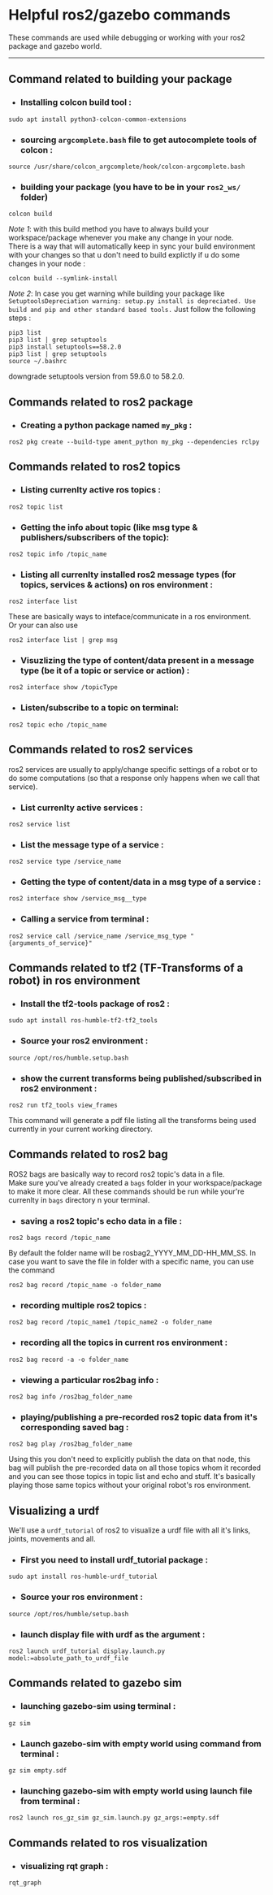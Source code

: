 

# Helpful ros2/gazebo commands 

These commands are used while debugging or working with your ros2 package and gazebo world.

---

## Command related to building your package

- ### Installing colcon build tool :
```
sudo apt install python3-colcon-common-extensions
```

- ### sourcing `argcomplete.bash` file to get autocomplete tools of colcon :
```
source /usr/share/colcon_argcomplete/hook/colcon-argcomplete.bash
```

- ### building your package (you have to be in your `ros2_ws/` folder)
```
colcon build
```
*Note 1*: with this build method you have to always build your workspace/package whenever you make any change in your node.    
There is a way that will automatically keep in sync your build environment with your changes so that u don't need to build explictly if u do some changes in your node : 

```
colcon build --symlink-install
```

*Note 2*: In case you get warning while building your package like `SetuptoolsDepreciation warning: setup.py install is depreciated. Use build and pip and other standard based tools.` Just follow the following steps :  
```
pip3 list
pip3 list | grep setuptools
pip3 install setuptools==58.2.0
pip3 list | grep setuptools
source ~/.bashrc
```
downgrade setuptools version from 59.6.0 to 58.2.0.


## Commands related to ros2 package 

- ### Creating a python package named `my_pkg` : 
```
ros2 pkg create --build-type ament_python my_pkg --dependencies rclpy
```


## Commands related to ros2 topics

- ### Listing currenlty active ros topics : 
```
ros2 topic list
```

- ### Getting the info about topic (like msg type & publishers/subscribers of the topic): 
```
ros2 topic info /topic_name
```

- ### Listing all currenlty installed ros2 message types (for topics, services & actions) on ros environment : 
```
ros2 interface list
```
These are basically ways to inteface/communicate in a ros environment.   
Or your can also use
```
ros2 interface list | grep msg
```

- ### Visuzlizing the type of content/data present in a message type (be it of a topic or service or action) : 
```
ros2 interface show /topicType
```

- ### Listen/subscribe to a topic on terminal: 
```
ros2 topic echo /topic_name
```


## Commands related to ros2 services
ros2 services are usually to apply/change specific settings of a robot or to do some computations (so that a response only happens when we call that service).

- ### List currenlty active services : 
```
ros2 service list
```

- ### List the message type of a service :
```
ros2 service type /service_name
```

- ### Getting the type of content/data in a msg type of a service :
```
ros2 interface show /service_msg__type
```

- ### Calling a service from terminal : 
```
ros2 service call /service_name /service_msg_type "{arguments_of_service}"
```


## Commands related to tf2 (TF-Transforms of a robot) in ros environment

- ### Install the tf2-tools package of ros2 :
```
sudo apt install ros-humble-tf2-tf2_tools
```

- ### Source your ros2 environment : 
```
source /opt/ros/humble.setup.bash
```

- ### show the current transforms being published/subscribed in ros2 environment :
```
ros2 run tf2_tools view_frames
```
This command will generate a pdf file listing all the transforms being used currently in your current working directory.



## Commands  related to ros2 bag
ROS2 bags are basically way to record ros2 topic's data in a file.    
Make sure you've already created a `bags` folder in your workspace/package to make it more clear. All these commands should be run while your're currenlty in `bags` directory n your terminal.

- ### saving a ros2 topic's echo data in a file :
```
ros2 bags record /topic_name
```
By default the folder name will be rosbag2_YYYY_MM_DD-HH_MM_SS. In case you want to save the file in folder with a specific name, you can use the command
```
ros2 bag record /topic_name -o folder_name
```

- ### recording multiple ros2 topics :
```
ros2 bag record /topic_name1 /topic_name2 -o folder_name
```

- ### recording all the topics in current ros environment : 
```
ros2 bag record -a -o folder_name
```

- ### viewing a particular ros2bag info :
```
ros2 bag info /ros2bag_folder_name
```

- ### playing/publishing a pre-recorded ros2 topic data from it's corresponding saved bag : 
```
ros2 bag play /ros2bag_folder_name
```
Using this you don't need to explicitly publish the data on that node, this bag will publish the pre-recorded data on all those topics whom it recorded and you can see those topics in topic list and echo and stuff. It's basically playing those same topics without your original robot's ros environment.





## Visualizing a urdf
We'll use a `urdf_tutorial` of ros2 to visualize a urdf file with all it's links, joints, movements and all.

- ### First you need to install urdf_tutorial package :
```
sudo apt install ros-humble-urdf_tutorial
```

- ### Source your ros environment : 
```
source /opt/ros/humble/setup.bash
```

- ### launch display file with urdf as the argument :
```
ros2 launch urdf_tutorial display.launch.py model:=absolute_path_to_urdf_file
```




## Commands related to gazebo sim

- ### launching gazebo-sim using terminal : 
```
gz sim
```

- ### Launch gazebo-sim with empty world using command from terminal : 
```
gz sim empty.sdf
```

- ### launching gazebo-sim with empty world using launch file from terminal :
```
ros2 launch ros_gz_sim gz_sim.launch.py gz_args:=empty.sdf
```


## Commands related to ros visualization

- ### visualizing rqt graph : 
```
rqt_graph
```
